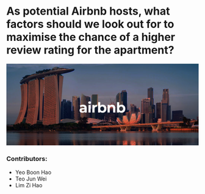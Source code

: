 # As potential Airbnb hosts, what factors should we look out for to maximise the chance of a higher review rating for the apartment?
![Singapore](singapore.png)

### Contributors:
* Yeo Boon Hao
* Teo Jun Wei
* Lim Zi Hao
</n>
